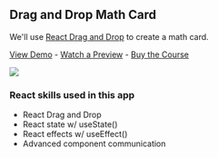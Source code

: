 ## Drag and Drop Math Card

We'll use [React Drag and Drop](https://react-dnd.github.io/react-dnd/about) to create a math card.

[View Demo](https://sj1bd.csb.app/) - [Watch a Preview](https://learn.chrisoncode.io/courses/make-20-react-apps/329060-14-drag-and-drop-math-card/938167-00-drag-and-drop-math-card-preview) - [Buy the Course](https://MakeReactApps.com/?utm_source=github.com&utm_medium=readme)

[![](https://scotch-res.cloudinary.com/video/upload/vs_50,dl_200,e_loop/v1592352062/08-math-cards_ybj27c.gif)](https://learn.chrisoncode.io/courses/make-20-react-apps/329060-14-drag-and-drop-math-card/938167-00-drag-and-drop-math-card-preview)

### React skills used in this app

- React Drag and Drop
- React state w/ useState()
- React effects w/ useEffect()
- Advanced component communication
